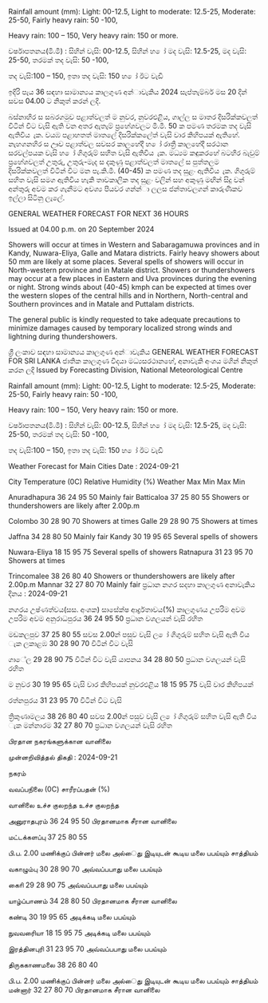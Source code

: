 Rainfall amount (mm): Light: 00-12.5, Light to moderate: 12.5-25, Moderate: 25-50, Fairly heavy rain: 50 -100,

Heavy rain: 100 – 150, Very heavy rain: 150 or more.

වර්ෂාපතනය(මි.මී) : සිහින් වැසි: 00-12.5, සිහින් හ ෝ මද වැසි: 12.5-25, මද වැසි: 25-50, තරමක් තද වැසි: 50 -100,

තද වැසි:100 – 150, ඉතා තද වැසි: 150 හ ෝ ඊට වැඩි

ඉදිරි පැය 36 සඳහා සාමාන්‍යය කාලගුණ අන්‍ාවැකිය 2024 සැප්තැම්බර් මස 20 දින්‍ සවස 04.00 ට නිකුත් කරන්‍ ලදි.

බස්නාහිර ස සබරගමුව පළාත්වලත් ම නුවර, නුවරඑළිය, ගාල්ල ස මාතර දිසරික්කවලත් විටින් විට වැසි ඇති වන අතර ඇතැම් ප්‍රහේශවලට මි.මී. 50 ක පමණ තරමක තද වැසි ඇතිවිය ැක. වයඹ පළාහතත් මාතලේ දිසරික්කලේත් වැසි වාර කිහිපයක් ඇතිහේ. නැහගනහිර ස ඌව පළාත්වල සවසර කාලහේදී හ ෝ රාත්‍රී කාලහේදී සරථාන සරවල්පයක වැසි හ ෝ ගිගුරුම් සහිත වැසි ඇතිවිය ැක. මධ්‍යම කඳුකරහේ බටහිර බැවුම් ප්‍රහේශවලත් උතුරු, උතුරු-මැද ස දකුණු පළාත්වලත් මාතලේ ස පුත්තලම දිසරික්කවලත් විටින් විට මන පැ.කි.මී. (40-45) ක පමණ තද සුළං ඇතිවිය ැක. ගිගුරුම් සහිත වැසි සමග ඇතිවිය හැකි තාවකාලික තද සුළං වලින් සහ අකුණු මඟින් සිදු වන්‍ අන්‍තුරු අවම කර ගැනීමට අවශ්‍ය පියවර ගන්න්‍ා ලලස ජන්‍තාවලගන් කාරුණිකව ඉල්ලා සිටිනු ලැලේ.

GENERAL WEATHER FORECAST FOR NEXT 36 HOURS

Issued at 04.00 p.m. on 20 September 2024

Showers will occur at times in Western and Sabaragamuwa provinces and in Kandy, Nuwara-Eliya, Galle and Matara districts. Fairly heavy showers about 50 mm are likely at some places. Several spells of showers will occur in North-western province and in Matale district. Showers or thundershowers may occur at a few places in Eastern and Uva provinces during the evening or night. Strong winds about (40-45) kmph can be expected at times over the western slopes of the central hills and in Northern, North-central and Southern provinces and in Matale and Puttalam districts.

The general public is kindly requested to take adequate precautions to minimize damages caused by temporary localized strong winds and lightning during thundershowers.

ශ්‍රී ලංකාව සඳහා සාමාන්‍යය කාලගුණ අන්‍ාවැකිය GENERAL WEATHER FORECAST FOR SRI LANKA ජාතික කාලගුණ විදයා මධ්‍යසරථානහේ, අනාවැකි අංශය මගින් නිකුත් කරන ලදි Issued by Forecasting Division, National Meteorological Centre

Rainfall amount (mm): Light: 00-12.5, Light to moderate: 12.5-25, Moderate: 25-50, Fairly heavy rain: 50 -100,

Heavy rain: 100 – 150, Very heavy rain: 150 or more.

වර්ෂාපතනය(මි.මී) : සිහින් වැසි: 00-12.5, සිහින් හ ෝ මද වැසි: 12.5-25, මද වැසි: 25-50, තරමක් තද වැසි: 50 -100,

තද වැසි:100 – 150, ඉතා තද වැසි: 150 හ ෝ ඊට වැඩි

Weather Forecast for Main Cities Date : 2024-09-21

City Temperature (0C) Relative Humidity (%) Weather Max Min Max Min

Anuradhapura 36 24 95 50 Mainly fair Batticaloa 37 25 80 55 Showers or thundershowers are likely after 2.00p.m

Colombo 30 28 90 70 Showers at times Galle 29 28 90 75 Showers at times

Jaffna 34 28 80 50 Mainly fair Kandy 30 19 95 65 Several spells of showers

Nuwara-Eliya 18 15 95 75 Several spells of showers Ratnapura 31 23 95 70 Showers at times

Trincomalee 38 26 80 40 Showers or thundershowers are likely after 2.00p.m Mannar 32 27 80 70 Mainly fair ප්‍රධාන නගර සදහා කාලගුණ අනාවැකිය දිනය : 2024-09-21

නගරය උෂ්ණත්වය(සස. අංශක) සාසේක්ෂ ආර්ද්‍රතාවය(%) කාලගුණය උපරිම අවම උපරිම අවම අනුරාධපුරය 36 24 95 50 ප්‍රධාන වශලයන් වැසි රහිත

මඩකලපුව 37 25 80 55 සවස 2.00න් පසුව වැසි ල ෝ ගිගුරුම් සහිත වැසි ඇති විය ැක ලකාළඹ 30 28 90 70 විටින් විට වැසි

ගාේල 29 28 90 75 විටින් විට වැසි යාපනය 34 28 80 50 ප්‍රධාන වශලයන් වැසි රහිත

ම නුවර 30 19 95 65 වැසි වාර කිහිපයක් නුවරඑළිය 18 15 95 75 වැසි වාර කිහිපයක්

රත්නපුරය 31 23 95 70 විටින් විට වැසි

ත්‍රිකුණාමලය 38 26 80 40 සවස 2.00න් පසුව වැසි ල ෝ ගිගුරුම් සහිත වැසි ඇති විය ැක මන්නාරම 32 27 80 70 ප්‍රධාන වශලයන් වැසි රහිත

பிரதான நகரங்களுக்கான வானிலை

முன்னறிவித்தல் திகதி : 2024-09-21

நகரம்

வவப்பநிலை (0C) சாரீரப்பதன் (%)

வானிலை உச்ச குலறந்த உச்ச குலறந்த

அனுராதபுரம் 36 24 95 50 பிரதானமாக சீரான வானிலை

மட்டக்களப்பு 37 25 80 55

பி.ப. 2.00 மணிக்குப் பின்னர் மலை அல்ைது இடியுடன் கூடிய மலை பபய்யும் சாத்தியம்

வகாழும்பு 30 28 90 70 அவ்வப்பபாது மலை பபய்யும்

காைி 29 28 90 75 அவ்வப்பபாது மலை பபய்யும்

யாழ்ப்பாணம் 34 28 80 50 பிரதானமாக சீரான வானிலை

கண்டி 30 19 95 65 அடிக்கடி மலை பபய்யும்

நுவவரைியா 18 15 95 75 அடிக்கடி மலை பபய்யும்

இரத்தினபுரி 31 23 95 70 அவ்வப்பபாது மலை பபய்யும்

திருககாணமலை 38 26 80 40

பி.ப. 2.00 மணிக்குப் பின்னர் மலை அல்ைது இடியுடன் கூடிய மலை பபய்யும் சாத்தியம் மன்னார் 32 27 80 70 பிரதானமாக சீரான வானிலை